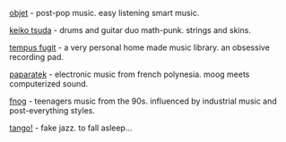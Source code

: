[objet](project/objet.html) - post-pop music. easy listening smart music.

[keiko tsuda](project/keikotsuda.html) - drums and guitar duo math-punk. strings
and skins.

[tempus fugit](project/tempusfugit.html) - a very personal home made music
library. an obsessive recording pad.

[paparatek](project/paparatek.html) - electronic music from french polynesia.
moog meets computerized sound.

[fnog](project/fnog.html) - teenagers music from the 90s. influenced by
industrial music and post-everything styles.

[tango!](project/tango.html) - fake jazz. to fall asleep...

